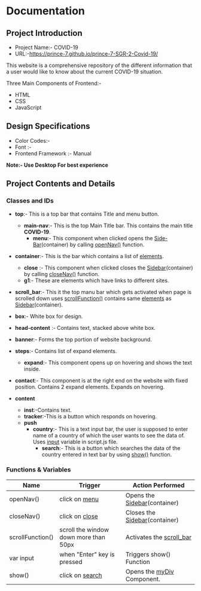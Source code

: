 # Documentation

## Project Introduction
- Project Name:- COVID-19
- URL:-https://prince-7.github.io/prince-7-SGR-2-Covid-19/

This website is a comprehensive repository of the different information that a user would like to know about the current COVID-19 situation.

Three Main Components of Frontend:-
- HTML
- CSS
- JavaScript

## Design Specifications
- Color Codes:-
- Font :-
- Frontend Framework :- Manual

**Note:- Use Desktop For best experience**


## Project Contents and Details

### Classes and IDs

* **top**:- This is a top bar that contains Title and menu button.
  * **main-nav**:- This is the top Main Title bar. This contains the main title **COVID-19**.
     * <a name="menu">**menu**</a>:- This component when clicked opens the [Side-Bar](#Sidebar)(container) by calling [openNav()](#open) function.
* <a name="SideBar">**container**</a>:- This is the bar which contains a list of [elements](#element).
   * <a name="close">**close**</a> :- This component when clicked closes the [Sidebar](#SideBar)(container) by calling [closeNav()](#close) function.
   * <a name="elements">**g1**</a>:- These are elements which have links to different sites.
* <a name="sroll_bar">**scroll_bar**</a>:- This it the top manu bar which gets activated when page is scrolled down uses [scrollFunction()](#scroll) contains same [elements](#element) as [Sidebar](#SideBar)(container).

* **box**:- White box for design.
* **head-content** :- Contains text, stacked above white box.
* **banner**:- Forms the top portion of  website background.
* **steps**:- Contains list of expand elements.
   * **expand**:- This component opens up on hovering and shows the text inside.
* **contact**:- This component is at the right end on the website with fixed position. Contains 2 expand elements. Expands on hovering.
* **content**
  * **inst**:-Contains text.
  * **tracker**:-This is a button which responds on hovering.
  * **push**
    * <a name="country">**country**</a>:- This is a text input bar, the user is supposed to enter name of a country of which the user wants to see the data of. Uses [input](#input) variable in script.js file.
      * <a name="search">**search**</a>:- This is a button which searches the data of the country entered in text bar by using [show()](#show) function.
    




### Functions & Variables
| Name |Trigger |  Action Performed |
| -----------|---------- | ----------- |
| <a name="open"> openNav()</a>| click on [menu](#menu) | Opens the [Sidebar](#SideBar)(container) |
| <a name="close"> closeNav()</a> | click on [close](#close) |Closes the [Sidebar](#SideBar)(container)|
| <a name="scroll"> scrollFunction()</a> | scroll the window down more than 50px|Activates the [scroll_bar](#scroll_bar)|
|<a name="input">var input</a>| when "Enter" key is pressed| Triggers show() Function|
| <a name="show()">show()</a>| click on [search](#search) | Opens the [myDiv](#myDiv) Component.|
